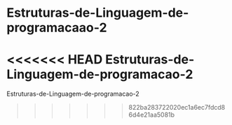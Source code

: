 # Estruturas-de-Linguagem-de-programacaao-2
<<<<<<< HEAD
 Estruturas-de-Linguagem-de-programacao-2
=======
Estruturas-de-Linguagem-de-programacao-2
>>>>>>> 822ba283722020ec1a6ec7fdcd86d4e21aa5081b
